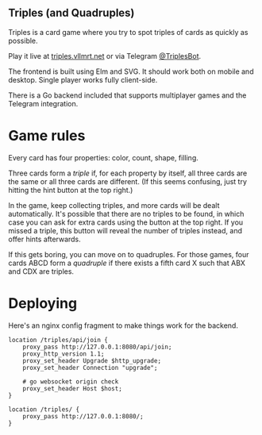 ## Triples (and Quadruples)

Triples is a card game where you try to spot triples of
cards as quickly as possible.

Play it live at [triples.vllmrt.net](https://triples.vllmrt.net)
or via Telegram [@TriplesBot](https://telegram.me/TriplesBot).

The frontend is built using Elm and SVG. It should work both
on mobile and desktop. Single player works fully client-side.

There is a Go backend included that supports multiplayer games
and the Telegram integration.

# Game rules

Every card has four properties: color, count, shape, filling.

Three cards form a *triple* if, for each property by itself,
all three cards are the same or all three cards are different.
(If this seems confusing, just try hitting the hint button
at the top right.)

In the game, keep collecting triples, and more cards
will be dealt automatically. It's possible that there are no
triples to be found, in which case you can ask for extra cards
using the button at the top right. If you missed a triple, this
button will reveal the number of triples instead, and offer hints
afterwards.

If this gets boring, you can move on to quadruples. For those games,
four cards ABCD form a *quadruple* if there exists a fifth card X
such that ABX and CDX are triples.

# Deploying

Here's an nginx config fragment to make things work for the backend.

    location /triples/api/join {
        proxy_pass http://127.0.0.1:8080/api/join;
        proxy_http_version 1.1;
        proxy_set_header Upgrade $http_upgrade;
        proxy_set_header Connection "upgrade";

        # go websocket origin check
        proxy_set_header Host $host;
    }

    location /triples/ {
        proxy_pass http://127.0.0.1:8080/;
    }
